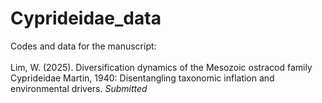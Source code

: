 # Cyprideidae_data
Codes and data for the manuscript: <br />
<br />
Lim, W. (2025). Diversification dynamics of the Mesozoic ostracod family Cyprideidae Martin, 1940: Disentangling taxonomic inflation and environmental drivers. *Submitted*
